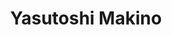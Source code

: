 ---
# Display name
title: Yasutoshi Makino
weight: 4

# Role/position
role: Professor of Frontier Sciences

# Organizations/Affiliations
organizations:
  - name: The University of Tokyo
    url: ''

# Social Networking
# Need to use another icon? Simply download the SVG icon to your `assets/media/icons/` folder.
profiles:
  - icon: envelope
    icon_pack: fas
    url: 'mailto:yasutoshi_makino＠k.u-tokyo.ac.jp'
  - icon: home
    icon_pack: fas
    url: https://hapislab.org/yasutoshi_makino

# Organizational groups that you belong to (for People widget)
#   Set this to `[]` or comment out if you are not using People widget.
user_groups:
  - Speakers
---